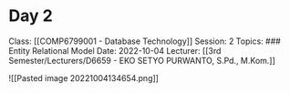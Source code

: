 # Day 2
Class: [[COMP6799001 - Database Technology]]
Session: 2
Topics: ### Entity Relational Model
Date: 2022-10-04
Lecturer: [[3rd Semester/Lecturers/D6659 - EKO SETYO PURWANTO, S.Pd., M.Kom.]]

![[Pasted image 20221004134654.png]]
